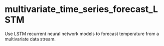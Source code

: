 # multivariate_time_series_forecast_LSTM
Use LSTM recurrent neural network models to forecast temperature from a multivariate data stream.
